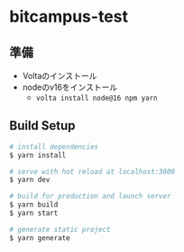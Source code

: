 # bitcampus-test

## 準備
- Voltaのインストール
- nodeのv16をインストール
  - `volta install node@16 npm yarn`


## Build Setup

```bash
# install dependencies
$ yarn install

# serve with hot reload at localhost:3000
$ yarn dev

# build for production and launch server
$ yarn build
$ yarn start

# generate static project
$ yarn generate
```
